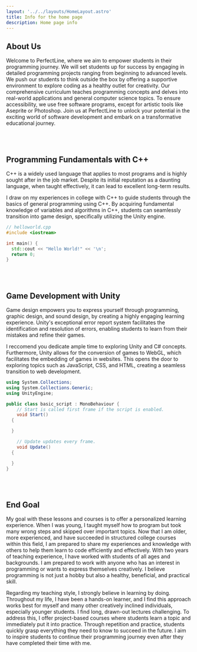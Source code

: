 ```yaml
---
layout: '../../layouts/HomeLayout.astro'
title: Info for the home page
description: Home page info
---
```


## About Us
Welcome to PerfectLine, where we aim to empower students in their programming journey. We will set students up for success by engaging in detailed programming projects ranging from beginning to advanced levels. We push our students to think outside the box by offering a supportive environment to explore coding as a healthy outlet for creativity. Our comprehensive curriculum teaches programming concepts and delves into real-world applications and general computer science topics. To ensure accessibility, we use free software programs, except for artistic tools like Aseprite or Photoshop. Join us at PerfectLine to unlock your potential in the exciting world of software development and embark on a transformative educational journey.

<br/>
<br/>

## Programming Fundamentals with C++
C++ is a widely used language that applies to most programs and is highly sought after in the job market. Despite its initial reputation as a daunting language, when taught effectively, it can lead to excellent long-term results. 

I draw on my experiences in college with C++ to guide students through the basics of general programming using C++. By acquiring fundamental knowledge of variables and algorithms in C++, students can seamlessly transition into game design, specifically utilizing the Unity engine.

```cpp
// helloworld.cpp
#include <iostream>

int main() {
  std::cout << "Hello World!" << '\n';
  return 0;
}
```

<br/>
<br/>

## Game Development with Unity
Game design empowers you to express yourself through programming, graphic design, and sound design, by creating a highly engaging learning experience. Unity's exceptional error report system facilitates the identification and resolution of errors, enabling students to learn from their mistakes and refine their games.

I reccomend you dedicate ample time to exploring Unity and C# concepts. Furthermore, Unity allows for the conversion of games to WebGL, which facilitates the embedding of games in websites. This opens the door to exploring topics such as JavaScript, CSS, and HTML, creating a seamless transition to web development.

```cs
using System.Collections;
using System.Collections.Generic;
using UnityEngine;

public class basic_script : MonoBehaviour {
	// Start is called first frame if the script is enabled.
	void Start()
  {

  }

	// Update updates every frame.
	void Update()
  {

  }
}
```

<br/>
<br/>

## End Goal
My goal with these lessons and courses is to offer a personalized learning experience. When I was young, I taught myself how to program but took many wrong steps and skipped over important topics. Now that I am older, more experienced, and have succeeded in structured college courses within this field, I am prepared to share my experiences and knowledge with others to help them learn to code efficiently and effectively. With two years of teaching experience, I have worked with students of all ages and backgrounds. I am prepared to work with anyone who has an interest in programming or wants to express themselves creatively. I believe programming is not just a hobby but also a healthy, beneficial, and practical skill.

Regarding my teaching style, I strongly believe in learning by doing. Throughout my life, I have been a hands-on learner, and I find this approach works best for myself and many other creatively inclined individuals, especially younger students. I find long, drawn-out lectures challenging. To address this, I offer project-based courses where students learn a topic and immediately put it into practice. Through repetition and practice, students quickly grasp everything they need to know to succeed in the future. I aim to inspire students to continue their programming journey even after they have completed their time with me.
